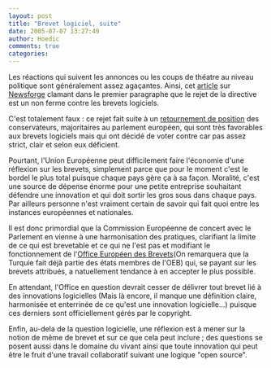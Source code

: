 ```yaml
---
layout: post
title: "Brevet logiciel, suite"
date: 2005-07-07 13:27:49
author: Hoedic
comments: true
categories: 
---
```



Les réactions qui suivent les annonces ou les coups de théatre au niveau politique sont généralement assez agaçantes. Ainsi, cet [article](http://software.newsforge.com/software/05/07/06/1235211.shtml?tid=152&tid=150&tid=147&tid=136) sur [Newsforge](http://www.newsforge.com/) clamant dans le premier paragraphe que le rejet de la directive est un non ferme contre les brevets logiciels.

C'est totalement faux : ce rejet fait suite à un [retournement de position](http://www.conservatives.com/meps/story.cfm?obj_id=123790) des conservateurs, majoritaires au parlement européen, qui sont très favorables aux brevets logiciels mais qui ont décidé de voter contre car pas assez strict, clair et selon eux déficient.

Pourtant, l'Union Européenne peut difficilement faire l'économie d'une réflexion sur les brevets, simplement parce que pour le moment c'est le bordel le plus total puisque chaque pays gère ça à sa façon. Moralité, c'est une source de dépense énorme pour une petite entreprise souhaitant défendre une innovation et qui doit sortir les gros sous dans chaque pays. Par ailleurs personne n'est vraiment certain de savoir qui fait quoi entre les instances européennes et nationales.

Il est donc primordial que la Commission Européenne de concert avec le Parlement en vienne à une harmonisation des pratiques, clarifiant la limite de ce qui est brevetable et ce qui ne l'est pas et modifiant le fonctionnement de l'[Office Européen des Brevets](http://www.european-patent-office.org/index.fr.php)(On remarquera que la Turquie fait déjà partie des états membres de l'OEB) qui, se payant sur les brevets attribués, a natuellement tendance à en accepter le plus possible.

En attendant, l'Office en question devrait cesser de délivrer tout brevet lié à des innovations logicielles (Mais là encore, il manque une définition claire, harmonisée et enterrinée de ce qu'est une innovation logicielle...) puisque ces derniers sont officiellement gérés par le copyright.

Enfin, au-dela de la question logicielle, une réflexion est à mener sur la notion de même de brevet et sur ce que cela peut inclure ; des questions se posent aussi dans le domaine du vivant ainsi que toute innovation qui peut être le fruit d'une travail collaboratif suivant une logique "open source".